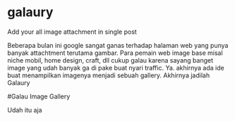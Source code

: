 # galaury
Add your all image attachment in single post

Beberapa bulan ini google sangat ganas terhadap halaman web yang punya banyak attachtment terutama gambar. Para pemain web image base misal niche mobil, home design, craft, dll cukup galau karena sayang banget image yang udah banyak ga di pake buat nyari traffic. Ya. akhirnya ada ide buat menampilkan imagenya menjadi sebuah gallery. 
Akhirnya jadilah Galaury

#Galau Image Gallery

Udah itu aja
